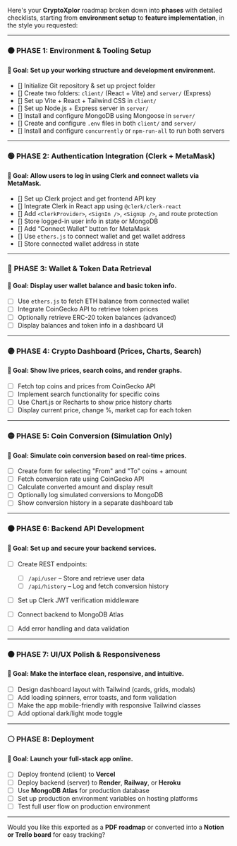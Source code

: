 Here's your **CryptoXplor** roadmap broken down into **phases** with detailed checklists, starting from **environment setup** to **feature implementation**, in the style you requested:

---

### 🟠 **PHASE 1: Environment & Tooling Setup**

#### 🎯 Goal: Set up your working structure and development environment.

* [] Initialize Git repository & set up project folder
* [] Create two folders: `client/` (React + Vite) and `server/` (Express)
* [] Set up Vite + React + Tailwind CSS in `client/`
* [] Set up Node.js + Express server in `server/`
* [] Install and configure MongoDB using Mongoose in `server/`
* [] Create and configure `.env` files in both `client/` and `server/`
* [] Install and configure `concurrently` or `npm-run-all` to run both servers

---

### 🟢 **PHASE 2: Authentication Integration (Clerk + MetaMask)**

#### 🎯 Goal: Allow users to log in using Clerk and connect wallets via MetaMask.

* [] Set up Clerk project and get frontend API key
* [] Integrate Clerk in React app using `@clerk/clerk-react`
* [] Add `<ClerkProvider>`, `<SignIn />`, `<SignUp />`, and route protection
* [] Store logged-in user info in state or MongoDB
* [] Add “Connect Wallet” button for MetaMask
* [] Use `ethers.js` to connect wallet and get wallet address
* [] Store connected wallet address in state

---

### 🔵 **PHASE 3: Wallet & Token Data Retrieval**

#### 🎯 Goal: Display user wallet balance and basic token info.

* [ ] Use `ethers.js` to fetch ETH balance from connected wallet
* [ ] Integrate CoinGecko API to retrieve token prices
* [ ] Optionally retrieve ERC-20 token balances (advanced)
* [ ] Display balances and token info in a dashboard UI

---

### 🟣 **PHASE 4: Crypto Dashboard (Prices, Charts, Search)**

#### 🎯 Goal: Show live prices, search coins, and render graphs.

* [ ] Fetch top coins and prices from CoinGecko API
* [ ] Implement search functionality for specific coins
* [ ] Use Chart.js or Recharts to show price history charts
* [ ] Display current price, change %, market cap for each token

---

### 🟡 **PHASE 5: Coin Conversion (Simulation Only)**

#### 🎯 Goal: Simulate coin conversion based on real-time prices.

* [ ] Create form for selecting "From" and "To" coins + amount
* [ ] Fetch conversion rate using CoinGecko API
* [ ] Calculate converted amount and display result
* [ ] Optionally log simulated conversions to MongoDB
* [ ] Show conversion history in a separate dashboard tab

---

### 🟤 **PHASE 6: Backend API Development**

#### 🎯 Goal: Set up and secure your backend services.

* [ ] Create REST endpoints:

  * [ ] `/api/user` – Store and retrieve user data
  * [ ] `/api/history` – Log and fetch conversion history
* [ ] Set up Clerk JWT verification middleware
* [ ] Connect backend to MongoDB Atlas
* [ ] Add error handling and data validation

---

### ⚫ **PHASE 7: UI/UX Polish & Responsiveness**

#### 🎯 Goal: Make the interface clean, responsive, and intuitive.

* [ ] Design dashboard layout with Tailwind (cards, grids, modals)
* [ ] Add loading spinners, error toasts, and form validation
* [ ] Make the app mobile-friendly with responsive Tailwind classes
* [ ] Add optional dark/light mode toggle

---

### ⚪ **PHASE 8: Deployment**

#### 🎯 Goal: Launch your full-stack app online.

* [ ] Deploy frontend (client) to **Vercel**
* [ ] Deploy backend (server) to **Render**, **Railway**, or **Heroku**
* [ ] Use **MongoDB Atlas** for production database
* [ ] Set up production environment variables on hosting platforms
* [ ] Test full user flow on production environment

---

Would you like this exported as a **PDF roadmap** or converted into a **Notion or Trello board** for easy tracking?
